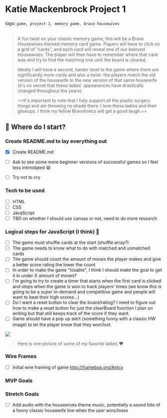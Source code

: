 # Katie Mackenbrock Project 1

###### tags: `game, project 1, memory game, bravo housewives`

> A fun twist on your classic memory game, this will be a Bravo Housewives themed memory card game. Players will have to click on a grid of "cards", and each card will reveal one of our beloved Housewives. The player will then have to remember where that card was and try to find the matching one until the board is cleared. 
> 
> Ideally I will have a second, harder level to the game where there are significantly more cards and also a twist- the players match the old version of the housewife to the new version of that same housewife (it's no secret that these ladies' appearances have drastically changed throughout the years). 
> 
> ==It's important to note that I fully support all the plastic surgery things and am throwing no shade there. I love these ladies and their glowups. I think my fellow Bravoholics will get a good laugh.==

## :memo: Where do I start?

### Create README.md to lay everything out

- [x] Create README.md
- [ ] Ask to see some more beginner versions of successful games so I feel less intimidated :smile: 
- [ ] Try not to cry
 

### Tech to be used
- [ ] HTML
- [ ] CSS
- [ ] JavaScript
- [ ] TBD on whether I should use canvas or not, need to do more research

### Logical steps for JavaScript (I think)  :shrug:

- [ ] The game must shuffle cards at the start (shuffle array?)
- [ ] The game needs to know what to do with matched and unmatched cards
- [ ] The game should count the amount of moves the player makes and give a better score rating the lower the count
- [ ] In order to make the game "losable", I think I should make the goal to get it in under X amount of moves?
- [ ] I'm going to try to create a timer that starts when the first card is clicked and stops when the game is won to track players' times (we know this is going to be a *super* in-demand and competitive game and people will want to beat their high scores...)
- [ ] Do I want a reset button to clear the board/rating? I need to figure out how to make a reset button for just the clearBoard function I plan on writing but that still keeps track of the score if they want.
- [ ] Game should have a pop up alert (something funny with a classic HW image) to let the player know that they won/lost.

![](https://i.imgur.com/x9kUM1X.jpg)
> Here is one picture of some of my favorite ladies :heart:

### Wire Frames

- [ ] Initial wire framing of game http://framebox.org/AnIcy

### MVP Goals

### Stretch Goals

- [ ] Add audio with the housewives theme music, potentially a sound bite of a funny classic housewife line when the user wins/loses
